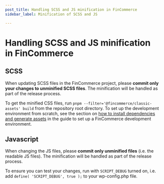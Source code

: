 ```yaml
---
post_title: Handling SCSS and JS minification in FinCommerce
sidebar_label: Minification of SCSS and JS

---
```


# Handling SCSS and JS minification in FinCommerce

## SCSS

When updating SCSS files in the FinCommerce project, please **commit only your changes to unminified SCSS files**. The minification will be handled as part of the release process.

To get the minified CSS files, run `pnpm --filter='@fincommerce/classic-assets' build` from the repository root directory. To set up the development environment from scratch, see the section on [how to install dependencies and generate assets](https://github.com/dieselfox1/fincommerce/wiki/How-to-set-up-FinCommerce-development-environment#install-dependencies-and-generate-assets) in the guide to set up a FinCommerce development environment.

## Javascript

When changing the JS files, please **commit only unminified files** (i.e. the readable JS files). The minification will be handled as part of the release process.

To ensure you can test your changes, run with `SCRIPT_DEBUG` turned on, i.e. add `define( 'SCRIPT_DEBUG', true );` to your wp-config.php file.
